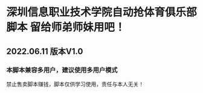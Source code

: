 # 深圳信息职业技术学院自动抢体育俱乐部脚本 留给师弟师妹用吧！
## 2022.06.11 版本V1.0
### 本脚本兼容多用户，建议使用多用户模式
禁止售卖脚本赚钱，脚本仅供学习使用，责任与本人无关！
